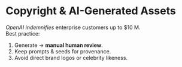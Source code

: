 # Copyright & AI-Generated Assets

*OpenAI indemnifies* enterprise customers up to $10 M.  
Best practice:

1. Generate → **manual human review**.  
2. Keep prompts & seeds for provenance.  
3. Avoid direct brand logos or celebrity likeness.
